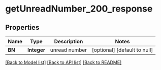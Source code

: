 # getUnreadNumber_200_response
## Properties

| Name | Type | Description | Notes |
|------------ | ------------- | ------------- | -------------|
| **BN** | **Integer** | unread number | [optional] [default to null] |

[[Back to Model list]](../README.md#documentation-for-models) [[Back to API list]](../README.md#documentation-for-api-endpoints) [[Back to README]](../README.md)


